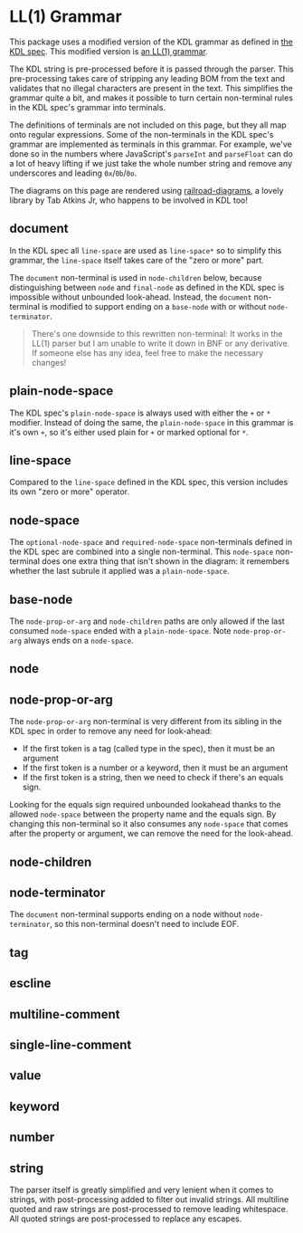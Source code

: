# LL(1) Grammar

This package uses a modified version of the KDL grammar as defined in [the KDL spec][kdl-spec].
This modified version is [an LL(1) grammar](https://en.wikipedia.org/wiki/LL_grammar).

The KDL string is pre-processed before it is passed through the parser.
This pre-processing takes care of stripping any leading BOM from the text and validates that no illegal characters are present in the text.
This simplifies the grammar quite a bit, and makes it possible to turn certain non-terminal rules in the KDL spec's grammar into terminals.

The definitions of terminals are not included on this page, but they all map onto regular expressions.
Some of the non-terminals in the KDL spec's grammar are implemented as terminals in this grammar.
For example, we've done so in the numbers where JavaScript's `parseInt` and `parseFloat` can do a lot of heavy lifting if we just take the whole number string and remove any underscores and leading `0x`/`0b`/`0o`.

The diagrams on this page are rendered using [railroad-diagrams], a lovely library by Tab Atkins Jr, who happens to be involved in KDL too!

## document

In the KDL spec all `line-space` are used as `line-space*` so to simplify this grammar, the `line-space` itself takes care of the "zero or more" part.

The `document` non-terminal is used in `node-children` below, because distinguishing between `node` and `final-node` as defined in the KDL spec is impossible without unbounded look-ahead.
Instead, the `document` non-terminal is modified to support ending on a `base-node` with or without `node-terminator`.

> There's one downside to this rewritten non-terminal: It works in the LL(1) parser but I am unable to write it down in BNF or any derivative.
> If someone else has any idea, feel free to make the necessary changes!

## plain-node-space

The KDL spec's `plain-node-space` is always used with either the `+` or `*` modifier.
Instead of doing the same, the `plain-node-space` in this grammar is it's own `+`, so it's either used plain for `+` or marked optional for `*`.

## line-space

Compared to the `line-space` defined in the KDL spec, this version includes its own "zero or more" operator.

## node-space

The `optional-node-space` and `required-node-space` non-terminals defined in the KDL spec are combined into a single non-terminal.
This `node-space` non-terminal does one extra thing that isn't shown in the diagram: it remembers whether the last subrule it applied was a `plain-node-space`.

## base-node

The `node-prop-or-arg` and `node-children` paths are only allowed if the last consumed `node-space` ended with a `plain-node-space`.
Note `node-prop-or-arg` always ends on a `node-space`.

## node

## node-prop-or-arg

The `node-prop-or-arg` non-terminal is very different from its sibling in the KDL spec in order to remove any need for look-ahead:

- If the first token is a tag (called type in the spec), then it must be an argument
- If the first token is a number or a keyword, then it must be an argument
- If the first token is a string, then we need to check if there's an equals sign.

Looking for the equals sign required unbounded lookahead thanks to the allowed `node-space` between the property name and the equals sign.
By changing this non-terminal so it also consumes any `node-space` that comes after the property or argument, we can remove the need for the look-ahead.

## node-children

## node-terminator

The `document` non-terminal supports ending on a node without `node-terminator`, so this non-terminal doesn't need to include EOF.

## tag

## escline

## multiline-comment

## single-line-comment

## value

## keyword

## number

## string

The parser itself is greatly simplified and very lenient when it comes to strings, with post-processing added to filter out invalid strings.
All multiline quoted and raw strings are post-processed to remove leading whitespace.
All quoted strings are post-processed to replace any escapes.

<script type="module" src="./grammar.js"></script>
<link rel="stylesheet" href="./grammar.css">

[kdl-spec]: https://github.com/kdl-org/kdl/blob/main/SPEC.md
[railroad-diagrams]: https://github.com/tabatkins/railroad-diagrams/blob/gh-pages/README-js.md
